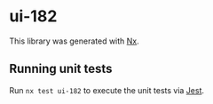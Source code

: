 # ui-182

This library was generated with [Nx](https://nx.dev).

## Running unit tests

Run `nx test ui-182` to execute the unit tests via [Jest](https://jestjs.io).
